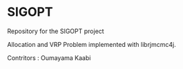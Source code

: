 # SIGOPT
Repository for the SIGOPT project 

Allocation and VRP Problem implemented with librjmcmc4j.


Contritors :
Oumayama Kaabi

